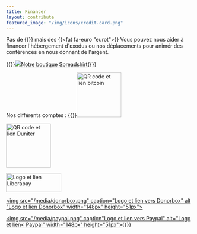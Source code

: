 ```yaml
---
title: Financer
layout: contribute
featured_image: "/img/icons/credit-card.png"
--- 
```

Pas de {{<fat fa-clock-o temps>}} mais des {{<fat fa-euro "eurot">}}
Vous pouvez nous aider à financer l'hébergement d'εxodus ou nos déplacements
pour animér des conférences en nous donnant de l'argent.

{{<rawhtml>}}<a href="https://shop.spreadshirt.fr/exodus-privacy/all"><img
src="/media/sweatEP.jpg">Notre boutique Spreadshirt</a>{{</rawhtml>}}


Nos différents comptes :
{{<rawhtml>}}<a
href="bitcoin:1exodusdyqXD81tS8SkcLhyFj9ioxWsaZ?label=exodus"><img clas="img"
src="/media/bitcoin.png" width="120px" alt="QR code et lien bitcoin" caption="QR
code and link bitcoin"></a>

<a href="duniter:DegD5SFHyPDeVCjxG6v7DUqbJGipXoaS8rVQxMQHUZEy?label=exodus"><img src="/media/duniter.png" width="120" alt="QR code et lien
Duniter" caption="QR code et lien vers Duniter"></a>

<a href="https://liberapay.com/exodus/donate"><img src="/media/liberapay.png"
caption="Logo et lien vers Liberapay" alt="Logo et lien Liberapay" width="148px"
height="51px"></a>

<a href="https://donorbox.org/exodus"><img src="/media/donorbox.png"
caption="Logo et lien vers Donorbox" alt "Logo et lien Donorbox" width="148px"
height="51px"></a>

<a
href="https://www.paypal.com/cgi-bin/webscr?cmd=_donations&currency_code=EUR&business=paypal@exodus-privacy.eu.org&item_name=Exodus%20donation"><img
src="/media/paypal.png" caption"Logo et lien vers Paypal" alt="Logo et lien<
Paypal" width="148px" height="51px"></a>{{</rawhtml>}}

